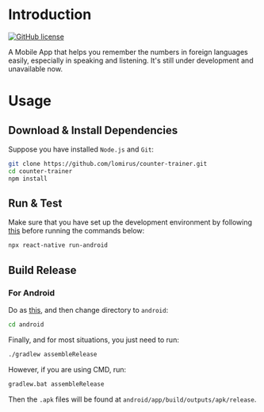 # Introduction

[![GitHub license](https://img.shields.io/badge/license-MIT-brightgreen.svg)](https://github.com/lomirus/counter-trainer/blob/main/LICENSE)

A Mobile App that helps you remember the numbers in foreign languages easily, especially in speaking and listening. It's still under development and unavailable now.

# Usage

## Download & Install Dependencies

Suppose you have installed `Node.js` and `Git`:

```bash
git clone https://github.com/lomirus/counter-trainer.git
cd counter-trainer
npm install
```

## Run & Test

Make sure that you have set up the development environment by following [this](https://reactnative.dev/docs/environment-setup) before running the commands below:

```bash
npx react-native run-android
```

## Build Release

### For Android

Do as [this](https://www.reactnative.dev/docs/signed-apk-android), and then change directory to `android`:
```bash
cd android
```
Finally, and for most situations, you just need to run:
```bash
./gradlew assembleRelease
```
However, if you are using CMD, run:
```bash
gradlew.bat assembleRelease
```

Then the `.apk` files will be found at `android/app/build/outputs/apk/release`.